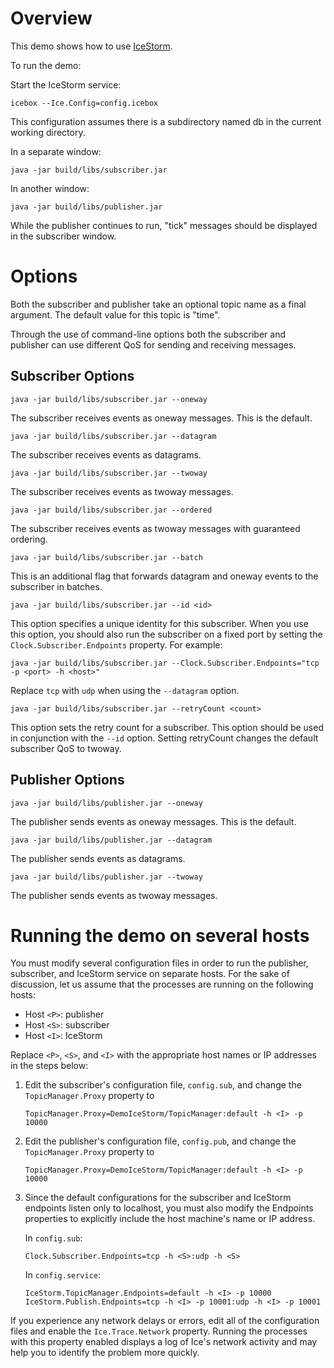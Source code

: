 Overview
========

This demo shows how to use [IceStorm][1].

To run the demo:

Start the IceStorm service:

```
icebox --Ice.Config=config.icebox
```

This configuration assumes there is a subdirectory named db in the
current working directory.

In a separate window:

```
java -jar build/libs/subscriber.jar
```

In another window:

```
java -jar build/libs/publisher.jar
```

While the publisher continues to run, "tick" messages should be
displayed in the subscriber window.

Options
=======

Both the subscriber and publisher take an optional topic name as a
final argument. The default value for this topic is "time".

Through the use of command-line options both the subscriber and
publisher can use different QoS for sending and receiving messages.

Subscriber Options
------------------

```
java -jar build/libs/subscriber.jar --oneway
```

The subscriber receives events as oneway messages. This is the
default.

```
java -jar build/libs/subscriber.jar --datagram
```

The subscriber receives events as datagrams.

```
java -jar build/libs/subscriber.jar --twoway
```

The subscriber receives events as twoway messages.

```
java -jar build/libs/subscriber.jar --ordered
```

The subscriber receives events as twoway messages with guaranteed
ordering.

```
java -jar build/libs/subscriber.jar --batch
```

This is an additional flag that forwards datagram and oneway events
to the subscriber in batches.

```
java -jar build/libs/subscriber.jar --id <id>
```

This option specifies a unique identity for this subscriber. When
you use this option, you should also run the subscriber on a fixed
port by setting the `Clock.Subscriber.Endpoints` property. For
example:

```
java -jar build/libs/subscriber.jar --Clock.Subscriber.Endpoints="tcp -p <port> -h <host>"
```

Replace `tcp` with `udp` when using the `--datagram` option.

```
java -jar build/libs/subscriber.jar --retryCount <count>
```

This option sets the retry count for a subscriber. This option
should be used in conjunction with the `--id` option. Setting
retryCount changes the default subscriber QoS to twoway.

Publisher Options
-----------------

```
java -jar build/libs/publisher.jar --oneway
```

The publisher sends events as oneway messages. This is the default.

```
java -jar build/libs/publisher.jar --datagram
```

The publisher sends events as datagrams.

```
java -jar build/libs/publisher.jar --twoway
```

The publisher sends events as twoway messages.

Running the demo on several hosts
=================================

You must modify several configuration files in order to run the
publisher, subscriber, and IceStorm service on separate hosts. For
the sake of discussion, let us assume that the processes are running
on the following hosts:

 - Host `<P>`: publisher
 - Host `<S>`: subscriber
 - Host `<I>`: IceStorm

Replace `<P>`, `<S>`, and `<I>` with the appropriate host names or IP
addresses in the steps below:

1. Edit the subscriber's configuration file, `config.sub`, and change
   the `TopicManager.Proxy` property to
   ```
   TopicManager.Proxy=DemoIceStorm/TopicManager:default -h <I> -p 10000
   ```

2. Edit the publisher's configuration file, `config.pub`, and change
   the `TopicManager.Proxy` property to
   ```
   TopicManager.Proxy=DemoIceStorm/TopicManager:default -h <I> -p 10000
   ```

3. Since the default configurations for the subscriber and IceStorm
   endpoints listen only to localhost, you must also modify the Endpoints
   properties to explicitly include the host machine's name or IP
   address.

   In `config.sub`:
   ```
   Clock.Subscriber.Endpoints=tcp -h <S>:udp -h <S>
   ```

   In `config.service`:
   ```
   IceStorm.TopicManager.Endpoints=default -h <I> -p 10000
   IceStorm.Publish.Endpoints=tcp -h <I> -p 10001:udp -h <I> -p 10001
   ```

If you experience any network delays or errors, edit all of the
configuration files and enable the `Ice.Trace.Network` property. Running
the processes with this property enabled displays a log of Ice's
network activity and may help you to identify the problem more
quickly.

[1]: https://doc.zeroc.com/display/Ice37/IceStorm
